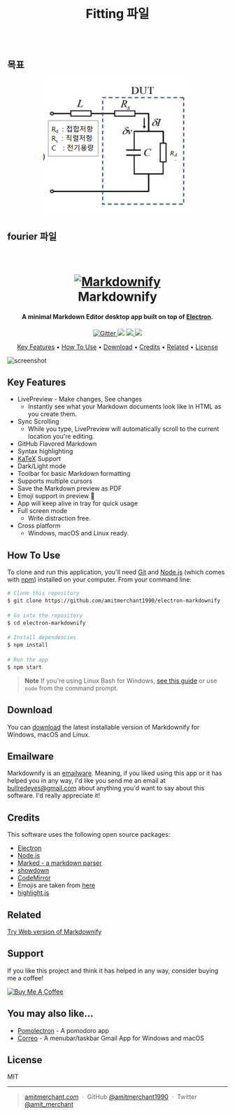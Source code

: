 <meta charset="UTF-8">


<h1 align="center">
    <br>
    Fitting 파일
    <br>
  </h1>

<br>
<br>

  ## 목표
  <p align="center">
  <img src="./image/01.png">
  </p>
  
  
  ## fourier 파일
  
  
  <h1 align="center">
    <br>
    <a href="http://www.amitmerchant.com/electron-markdownify"><img src="https://raw.githubusercontent.com/amitmerchant1990/electron-markdownify/master/app/img/markdownify.png" alt="Markdownify" width="200"></a>
    <br>
    Markdownify
    <br>
  </h1>
  
  <h4 align="center">A minimal Markdown Editor desktop app built on top of <a href="http://electron.atom.io" target="_blank">Electron</a>.</h4>
  
  <p align="center">
    <a href="https://badge.fury.io/js/electron-markdownify">
      <img src="https://badge.fury.io/js/electron-markdownify.svg"
           alt="Gitter">
    </a>
    <a href="https://gitter.im/amitmerchant1990/electron-markdownify"><img src="https://badges.gitter.im/amitmerchant1990/electron-markdownify.svg"></a>
    <a href="https://saythanks.io/to/bullredeyes@gmail.com">
        <img src="https://img.shields.io/badge/SayThanks.io-%E2%98%BC-1EAEDB.svg">
    </a>
    <a href="https://www.paypal.me/AmitMerchant">
      <img src="https://img.shields.io/badge/$-donate-ff69b4.svg?maxAge=2592000&amp;style=flat">
    </a>
  </p>
  
  <p align="center">
    <a href="#key-features">Key Features</a> •
    <a href="#how-to-use">How To Use</a> •
    <a href="#download">Download</a> •
    <a href="#credits">Credits</a> •
    <a href="#related">Related</a> •
    <a href="#license">License</a>
  </p>
  
  ![screenshot](https://raw.githubusercontent.com/amitmerchant1990/electron-markdownify/master/app/img/markdownify.gif)
  
  ## Key Features
  
  * LivePreview - Make changes, See changes
    - Instantly see what your Markdown documents look like in HTML as you create them.
  * Sync Scrolling
    - While you type, LivePreview will automatically scroll to the current location you're editing.
  * GitHub Flavored Markdown  
  * Syntax highlighting
  * [KaTeX](https://khan.github.io/KaTeX/) Support
  * Dark/Light mode
  * Toolbar for basic Markdown formatting
  * Supports multiple cursors
  * Save the Markdown preview as PDF
  * Emoji support in preview :tada:
  * App will keep alive in tray for quick usage
  * Full screen mode
    - Write distraction free.
  * Cross platform
    - Windows, macOS and Linux ready.
  
  ## How To Use
  
  To clone and run this application, you'll need [Git](https://git-scm.com) and [Node.js](https://nodejs.org/en/download/) (which comes with [npm](http://npmjs.com)) installed on your computer. From your command line:
  
  ```bash
  # Clone this repository
  $ git clone https://github.com/amitmerchant1990/electron-markdownify
  
  # Go into the repository
  $ cd electron-markdownify
  
  # Install dependencies
  $ npm install
  
  # Run the app
  $ npm start
  ```
  
  > **Note**
  > If you're using Linux Bash for Windows, [see this guide](https://www.howtogeek.com/261575/how-to-run-graphical-linux-desktop-applications-from-windows-10s-bash-shell/) or use `node` from the command prompt.
  
  
  ## Download
  
  You can [download](https://github.com/amitmerchant1990/electron-markdownify/releases/tag/v1.2.0) the latest installable version of Markdownify for Windows, macOS and Linux.
  
  ## Emailware
  
  Markdownify is an [emailware](https://en.wiktionary.org/wiki/emailware). Meaning, if you liked using this app or it has helped you in any way, I'd like you send me an email at <bullredeyes@gmail.com> about anything you'd want to say about this software. I'd really appreciate it!
  
  ## Credits
  
  This software uses the following open source packages:
  
  - [Electron](http://electron.atom.io/)
  - [Node.js](https://nodejs.org/)
  - [Marked - a markdown parser](https://github.com/chjj/marked)
  - [showdown](http://showdownjs.github.io/showdown/)
  - [CodeMirror](http://codemirror.net/)
  - Emojis are taken from [here](https://github.com/arvida/emoji-cheat-sheet.com)
  - [highlight.js](https://highlightjs.org/)
  
  ## Related
  
  [Try Web version of Markdownify](https://notepad.js.org/markdown-editor/)
  
  ## Support
  
  If you like this project and think it has helped in any way, consider buying me a coffee!
  
  <a href="https://buymeacoffee.com/amitmerchant" target="_blank"><img src="app/img/bmc-button.png" alt="Buy Me A Coffee" style="height: 41px !important;width: 174px !important;box-shadow: 0px 3px 2px 0px rgba(190, 190, 190, 0.5) !important;-webkit-box-shadow: 0px 3px 2px 0px rgba(190, 190, 190, 0.5) !important;" ></a>
  
  ## You may also like...
  
  - [Pomolectron](https://github.com/amitmerchant1990/pomolectron) - A pomodoro app
  - [Correo](https://github.com/amitmerchant1990/correo) - A menubar/taskbar Gmail App for Windows and macOS
  
  ## License
  
  MIT
  
  ---
  
  > [amitmerchant.com](https://www.amitmerchant.com) &nbsp;&middot;&nbsp;
  > GitHub [@amitmerchant1990](https://github.com/amitmerchant1990) &nbsp;&middot;&nbsp;
  > Twitter [@amit_merchant](https://twitter.com/amit_merchant)
  
  
